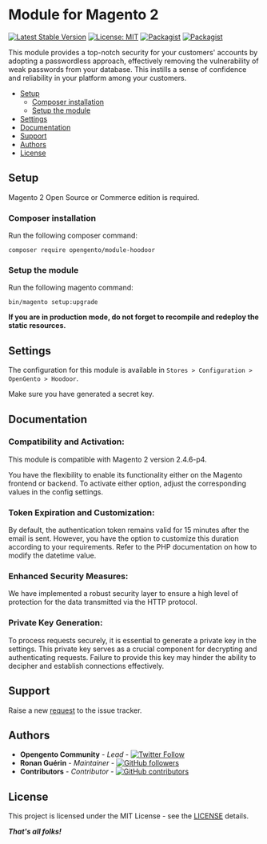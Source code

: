 # Module for Magento 2

[![Latest Stable Version](https://img.shields.io/packagist/v/opengento/module-hoodoor.svg?style=flat-square)](https://packagist.org/packages/opengento/module-hoodoor)
[![License: MIT](https://img.shields.io/github/license/opengento/magento2-hoodoor.svg?style=flat-square)](./LICENSE)
[![Packagist](https://img.shields.io/packagist/dt/opengento/module-hoodoor.svg?style=flat-square)](https://packagist.org/packages/opengento/module-hoodoor/stats)
[![Packagist](https://img.shields.io/packagist/dm/opengento/module-hoodoor.svg?style=flat-square)](https://packagist.org/packages/opengento/module-hoodoor/stats)

This module provides a top-notch security for your customers' accounts by adopting a passwordless approach, effectively removing the vulnerability of weak passwords from your database. This instills a sense of confidence and reliability in your platform among your customers.

- [Setup](#setup)
    - [Composer installation](#composer-installation)
    - [Setup the module](#setup-the-module)
- [Settings](#settings)
- [Documentation](#documentation)
- [Support](#support)
- [Authors](#authors)
- [License](#license)

## Setup

Magento 2 Open Source or Commerce edition is required.

###  Composer installation

Run the following composer command:

```
composer require opengento/module-hoodoor
```

### Setup the module

Run the following magento command:

```
bin/magento setup:upgrade
```

**If you are in production mode, do not forget to recompile and redeploy the static resources.**

## Settings

The configuration for this module is available in `Stores > Configuration > OpenGento > Hoodoor`.

Make sure you have generated a secret key.

## Documentation

### Compatibility and Activation:

This module is compatible with Magento 2 version 2.4.6-p4. 

You have the flexibility to enable its functionality either on the Magento frontend or backend. To activate either option, adjust the corresponding values in the config settings.

### Token Expiration and Customization:

By default, the authentication token remains valid for 15 minutes after the email is sent. However, you have the option to customize this duration according to your requirements. Refer to the PHP documentation on how to modify the datetime value.

### Enhanced Security Measures:

We have implemented a robust security layer to ensure a high level of protection for the data transmitted via the HTTP protocol.

### Private Key Generation:

To process requests securely, it is essential to generate a private key in the settings. This private key serves as a crucial component for decrypting and authenticating requests. Failure to provide this key may hinder the ability to decipher and establish connections effectively.

## Support

Raise a new [request](https://github.com/opengento/magento2-hoodoor-login/issues) to the issue tracker.

## Authors

- **Opengento Community** - *Lead* - [![Twitter Follow](https://img.shields.io/twitter/follow/opengento.svg?style=social)](https://twitter.com/opengento)
- **Ronan Guérin** - *Maintainer* - [![GitHub followers](https://img.shields.io/github/followers/ronangr1.svg?style=social)](https://github.com/ronangr1)
- **Contributors** - *Contributor* - [![GitHub contributors](https://img.shields.io/github/contributors/opengento/magento2-hoodoor.svg?style=flat-square)](https://github.com/opengento/magento2-store-path-url/graphs/contributors)

## License

This project is licensed under the MIT License - see the [LICENSE](./LICENSE) details.

***That's all folks!***
